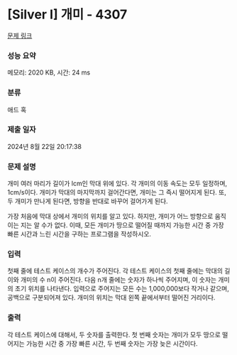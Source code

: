 # [Silver I] 개미 - 4307 

[문제 링크](https://www.acmicpc.net/problem/4307) 

### 성능 요약

메모리: 2020 KB, 시간: 24 ms

### 분류

애드 혹

### 제출 일자

2024년 8월 22일 20:17:38

### 문제 설명

<p>개미 여러 마리가 길이가 lcm인 막대 위에 있다. 각 개미의 이동 속도는 모두 일정하며, 1cm/s이다. 개미가 막대의 마지막까지 걸어간다면, 개미는 그 즉시 떨어지게 된다. 또, 두 개미가 만나게 된다면, 방향을 반대로 바꾸어 걸어가게 된다.</p>

<p>가장 처음에 막대 상에서 개미의 위치를 알고 있다. 하지만, 개미가 어느 방향으로 움직이는 지는 알 수가 없다. 이때, 모든 개미가 땅으로 떨어질 때까지 가능한 시간 중 가장 빠른 시간과 느린 시간을 구하는 프로그램을 작성하시오.</p>

### 입력 

 <p>첫째 줄에 테스트 케이스의 개수가 주어진다. 각 테스트 케이스의 첫째 줄에는 막대의 길이와 개미의 수 n이 주어진다. 다음 n개 줄에는 숫자가 하나씩 주어지며, 이 숫자는 개미의 초기 위치를 나타낸다. 입력으로 주어지는 모든 수는 1,000,000보다 작거나 같으며, 공백으로 구분되어져 있다. 개미의 위치는 막대 왼쪽 끝에서부터 떨어진 거리이다.</p>

### 출력 

 <p>각 테스트 케이스에 대해서, 두 숫자를 출력한다. 첫 번째 숫자는 개미가 모두 땅으로 떨어지는 가능한 시간 중 가장 빠른 시간, 두 번째 숫자는 가장 늦은 시간이다.</p>


